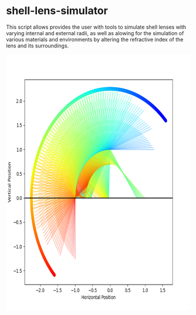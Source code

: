 # shell-lens-simulator
This script allows provides the user with tools to simulate shell lenses with varying internal and external radii, as well as alowing for the simulation of various materials and environments by altering the refractive index of the lens and its surroundings.

<p align="center">
  <img width="700" height="700" src="https://raw.githubusercontent.com/jproj3cts/shell-lens-simulator/main/half-ShellLens.png">
</p>
